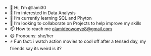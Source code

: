 - 👋 Hi, I’m @lami30
- 👀 I’m interested in Data Analysis
- 🌱 I’m currently learning SQL and Phyton
- 💞️ I’m looking to collaborate on Projects to help improve my skills
- 📫 How to reach me olamideowoeye8@gmail.com
- 😄 Pronouns: she/her
- ⚡ Fun fact: i watch action movies to cool off after a tensed day, my friends say its weird is it?

<!---
lami30/lami30 is a ✨ special ✨ repository because its `README.md` (this file) appears on your GitHub profile.
You can click the Preview link to take a look at your changes.
--->
